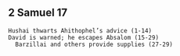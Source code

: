 ## 2 Samuel 17

```
Hushai thwarts Ahithophel’s advice (1-14)
David is warned; he escapes Absalom (15-29)
  Barzillai and others provide supplies (27-29)
```
